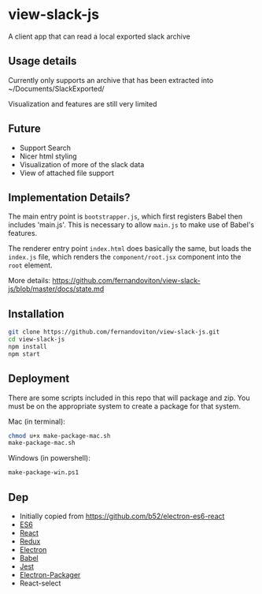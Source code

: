 # view-slack-js

A client app that can read a local exported slack archive

## Usage details

Currently only supports an archive that has been extracted into ~/Documents/SlackExported/

Visualization and features are still very limited

## Future

- Support Search
- Nicer html styling
- Visualization of more of the slack data
- View of attached file support

## Implementation Details?

The main entry point is `bootstrapper.js`, which first registers Babel then includes
'main.js'.  This is necessary to allow `main.js` to make use of Babel's features.

The renderer entry point `index.html` does basically the same, but loads the
`index.js` file, which renders the `component/root.jsx` component into the `root` element.

More details: https://github.com/fernandoviton/view-slack-js/blob/master/docs/state.md

## Installation

```bash
git clone https://github.com/fernandoviton/view-slack-js.git
cd view-slack-js
npm install
npm start
```

## Deployment
There are some scripts included in this repo that will package and zip.
You must be on the appropriate system to create a package for that system.

Mac (in terminal):
```bash
chmod u+x make-package-mac.sh
make-package-mac.sh
```

Windows (in powershell):
```bash
make-package-win.ps1
```


## Dep
- Initially copied from https://github.com/b52/electron-es6-react
- [ES6](http://exploringjs.com/)
- [React](https://facebook.github.io/react/)
- [Redux](http://redux.js.org/)
- [Electron](http://electron.atom.io/)
- [Babel](http://babeljs.io)
- [Jest](https://facebook.github.io/jest/)
- [Electron-Packager](https://github.com/electron-userland/electron-packager)
- React-select
